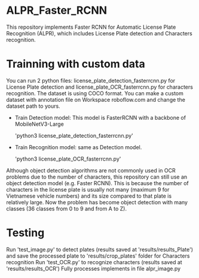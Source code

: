 # ALPR_Faster_RCNN
This repository implements Faster RCNN for Automatic License Plate Recognition (ALPR), which includes License Plate detection and Characters recognition.

# Trainning with custom data
You can run 2 python files: license_plate_detection_fasterrcnn.py for License Plate detection and license_plate_OCR_fasterrcnn.py for characters recognition.
The dataset is using COCO format. You can make a custom dataset with annotation file on Workspace roboflow.com and change the dataset path to yours.

* Train Detection model: This model is FasterRCNN with a backbone of MobileNetV3-Large

	'python3 license_plate_detection_fasterrcnn.py'

* Train Recognition model: same as Detection model.

	'python3 license_plate_OCR_fasterrcnn.py'

Although object detection algorithms are not commonly used in OCR problems due to the number of characters, this repository can still use an object detection model (e.g. Faster RCNN). This is because the number of characters in the license plate is usually not many (maximum 9 for Vietnamese vehicle numbers) and its size compared to that plate is relatively large. Now the problem has become object detection with many classes (36 classes from 0 to 9 and from A to Z).

# Testing

Run 'test_image.py' to detect plates (results saved at 'results/results_Plate') and save the processed plate to 'results/crop_plates' folder for Characters recognition
Run 'test_OCR.py' to recognize characters (results saved at 'results/results_OCR')
Fully processes implements in file alpr_image.py
